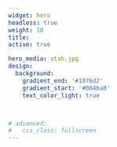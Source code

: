 ```yaml
---
widget: hero
headless: true
weight: 10
title: 
active: true

hero_media: utah.jpg
design:
  background:
    gradient_end: '#1976d2'
    gradient_start: '#004ba0'
    text_color_light: true



# advanced:
#   css_class: fullscreen
---
```




<!--Custom spacing-->

<!--GitHub Button JS-->
<script async defer src="https://buttons.github.io/buttons.js"></script>


